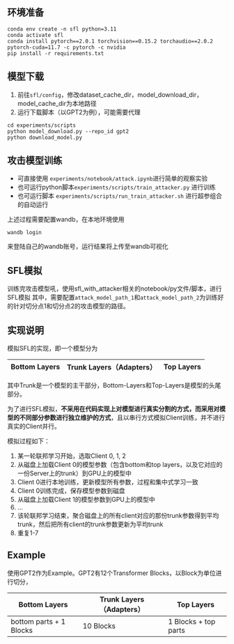 ## 环境准备

```shell
conda env create -n sfl python=3.11
conda activate sfl
conda install pytorch==2.0.1 torchvision==0.15.2 torchaudio==2.0.2 pytorch-cuda=11.7 -c pytorch -c nvidia
pip install -r requirements.txt
```

## 模型下载
1. 前往`sfl/config`，修改dataset_cache_dir，model_download_dir，model_cache_dir为本地路径
2. 运行下载脚本（以GPT2为例），可能需要代理
```shell
cd experiments/scripts
python model_download.py --repo_id gpt2
python download_model.py
```

## 攻击模型训练
- 可直接使用 `experiments/notebook/attack.ipynb`进行简单的观察实验
- 也可运行python脚本`experiments/scripts/train_attacker.py` 进行训练
- 也可运行脚本 `experiments/scripts/run_train_attacker.sh` 进行超参组合的自动运行

上述过程需要配置wandb，在本地环境使用
```shell
wandb login
```
来登陆自己的wandb账号，运行结果将上传至wandb可视化

## SFL模拟
训练完攻击模型吼，使用sfl_with_attacker相关的notebook/py文件/脚本，进行SFL模拟
其中，需要配置`attack_model_path_1`和`attack_model_path_2`为训练好的针对切分点1和切分点2的攻击模型的路径。

## 实现说明

模拟SFL的实现，即一个模型分为

| Bottom Layers | Trunk Layers（Adapters） | Top Layers |
|---------------|------------------------|------------|

其中Trunk是一个模型的主干部分，Bottom-Layers和Top-Layers是模型的头尾部分。

为了进行SFL模拟，**不采用在代码实现上对模型进行真实分割的方式，而采用对模型的不同部分参数进行独立维护的方式**，且以串行方式模拟Client训练，并不进行真实的Client并行。

模拟过程如下：

1. 某一轮联邦学习开始，选取Client 0, 1, 2
2. 从磁盘上加载Client 0的模型参数（包含bottom和top layers，以及它对应的一份Server上的trunk）到GPU上的模型中
3. Client 0进行本地训练，更新模型所有参数，过程和集中式学习一致
4. Client 0训练完成，保存模型参数到磁盘
5. 从磁盘上加载Client 1的模型参数到GPU上的模型中
6. ...
7. 该轮联邦学习结束，聚合磁盘上的所有client对应的那份trunk参数得到平均trunk，然后把所有client的trunk参数更新为平均trunk
8. 重复1-7

## Example

使用GPT2作为Example。GPT2有12个Transformer Blocks，以Block为单位进行切分，

| Bottom Layers | Trunk Layers（Adapters） | Top Layers |
|---------------|------------------------|------------|
| bottom parts + 1 Blocks| 10 Blocks|  1 Blocks + top parts|
